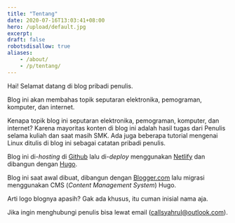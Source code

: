 ```yaml
---
title: "Tentang"
date: 2020-07-16T13:03:41+08:00
hero: /upload/default.jpg
excerpt:
draft: false
robotsdisallow: true
aliases:
    - /about/
    - /p/tentang/
---
```


Hai! Selamat datang di blog pribadi penulis.

Blog ini akan membahas topik seputaran elektronika, pemograman, komputer, dan internet.

Kenapa topik blog ini seputaran elektronika, pemograman, komputer, dan internet? Karena mayoritas konten di blog ini adalah hasil tugas dari Penulis selama kuliah dan saat masih SMK. Ada juga beberapa tutorial mengenai Linux ditulis di blog ini sebagai catatan pribadi penulis.

Blog ini di-*hosting* di [Github](//github.com) lalu di-*deploy* menggunakan [Netlify](//netlify.com) dan dibangun dengan [Hugo](//gohugo.io).

Blog ini saat awal dibuat, dibangun dengan [Blogger.com](//blogger.com) lalu migrasi menggunakan CMS (*Content Management System*) Hugo.

Arti logo blognya apasih? Gak ada khusus, itu cuman inisial nama aja.

Jika ingin menghubungi penulis bisa lewat email (callsyahrul@outlook.com).
